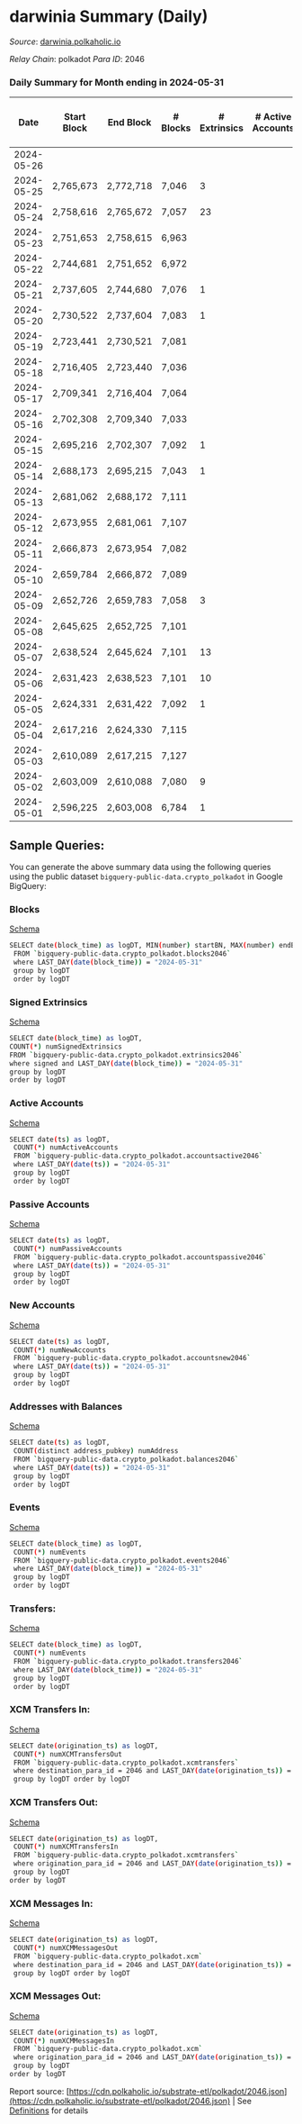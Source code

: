 # darwinia Summary (Daily)

_Source_: [darwinia.polkaholic.io](https://darwinia.polkaholic.io)

*Relay Chain*: polkadot
*Para ID*: 2046



### Daily Summary for Month ending in 2024-05-31


| Date    | Start Block | End Block | # Blocks | # Extrinsics | # Active Accounts | # Passive Accounts | # New Accounts | # Addresses | # Events  | # Transfers ($USD) | # XCM Transfers In ($USD) | # XCM Transfers Out ($USD) | # XCM In | # XCM Out | Issues |
|---------|-------------|-----------|----------|--------------|-------------------|--------------------|----------------|-------------|-----------|--------------------|---------------------------|----------------------------|----------|-----------|--------|
| 2024-05-26 |  |  |  |  |  |  |  |  |  |   |   |   |  |  |  |
| 2024-05-25 | 2,765,673 | 2,772,718 | 7,046 | 3 |  |  |  | 1,172 | 21,290 | 178  |   |   |  |  |  |
| 2024-05-24 | 2,758,616 | 2,765,672 | 7,057 | 23 |  |  |  | 1,172 | 21,989 | 198  |   |   |  |  |  |
| 2024-05-23 | 2,751,653 | 2,758,615 | 6,963 |  |  |  |  | 1,172 | 21,907 | 158  |   |   |  |  |  |
| 2024-05-22 | 2,744,681 | 2,751,652 | 6,972 |  |  |  |  | 1,172 | 21,808 | 231  |   |   |  |  |  |
| 2024-05-21 | 2,737,605 | 2,744,680 | 7,076 | 1 |  |  |  | 1,170 | 22,090 | 195  |   |   |  |  |  |
| 2024-05-20 | 2,730,522 | 2,737,604 | 7,083 | 1 |  |  |  | 1,170 | 21,978 | 210  |   |   |  |  |  |
| 2024-05-19 | 2,723,441 | 2,730,521 | 7,081 |  |  |  |  | 1,169 | 20,402 | 206  |   |   |  |  |  |
| 2024-05-18 | 2,716,405 | 2,723,440 | 7,036 |  |  |  |  | 1,169 | 20,704 | 199  |   |   |  |  |  |
| 2024-05-17 | 2,709,341 | 2,716,404 | 7,064 |  |  |  |  | 1,169 | 20,858 | 195  |   |   |  |  |  |
| 2024-05-16 | 2,702,308 | 2,709,340 | 7,033 |  |  |  |  | 1,169 | 21,936 | 200  |   |   |  |  |  |
| 2024-05-15 | 2,695,216 | 2,702,307 | 7,092 | 1 |  |  |  | 1,169 | 26,059 | 222  |   |   |  |  |  |
| 2024-05-14 | 2,688,173 | 2,695,215 | 7,043 | 1 |  |  |  | 1,168 | 59,566 | 197  |   |   |  |  |  |
| 2024-05-13 | 2,681,062 | 2,688,172 | 7,111 |  |  |  |  | 1,168 | 60,883 | 195  |   |   |  |  |  |
| 2024-05-12 | 2,673,955 | 2,681,061 | 7,107 |  |  |  |  | 1,167 | 58,826 | 198  |   |   |  |  |  |
| 2024-05-11 | 2,666,873 | 2,673,954 | 7,082 |  |  |  |  | 1,167 | 59,824 | 185  |   |   |  |  |  |
| 2024-05-10 | 2,659,784 | 2,666,872 | 7,089 |  |  |  |  | 1,167 | 62,932 | 176  |   |   |  |  |  |
| 2024-05-09 | 2,652,726 | 2,659,783 | 7,058 | 3 |  |  |  | 1,167 | 43,021 | 215  |   |   |  |  |  |
| 2024-05-08 | 2,645,625 | 2,652,725 | 7,101 |  |  |  |  | 1,165 | 27,654 | 237  |   |   |  |  |  |
| 2024-05-07 | 2,638,524 | 2,645,624 | 7,101 | 13 |  |  |  | 1,164 | 26,453 | 276  |   |   |  |  |  |
| 2024-05-06 | 2,631,423 | 2,638,523 | 7,101 | 10 |  |  |  | 1,163 | 27,628 | 243  |   |   |  |  |  |
| 2024-05-05 | 2,624,331 | 2,631,422 | 7,092 | 1 |  |  |  | 1,162 | 21,208 | 242  |   |   |  |  |  |
| 2024-05-04 | 2,617,216 | 2,624,330 | 7,115 |  |  |  |  | 1,162 | 20,934 | 223  |   |   |  |  |  |
| 2024-05-03 | 2,610,089 | 2,617,215 | 7,127 |  |  |  |  | 1,162 | 22,118 | 255  |   |   |  |  |  |
| 2024-05-02 | 2,603,009 | 2,610,088 | 7,080 | 9 |  |  |  | 1,161 | 22,825 | 289  |   |   |  |  |  |
| 2024-05-01 | 2,596,225 | 2,603,008 | 6,784 | 1 |  |  |  | 1,160 | 21,534 | 233  |   |   |  |  |  |

## Sample Queries:
You can generate the above summary data using the following queries using the public dataset `bigquery-public-data.crypto_polkadot` in Google BigQuery:


### Blocks 

[Schema](https://github.com/colorfulnotion/substrate-etl/blob/main/schema/blocks.json)

```bash
SELECT date(block_time) as logDT, MIN(number) startBN, MAX(number) endBN, COUNT(*) numBlocks 
 FROM `bigquery-public-data.crypto_polkadot.blocks2046`  
 where LAST_DAY(date(block_time)) = "2024-05-31" 
 group by logDT 
 order by logDT
```

### Signed Extrinsics 

[Schema](https://github.com/colorfulnotion/substrate-etl/blob/main/schema/extrinsics.json)

```bash
SELECT date(block_time) as logDT, 
COUNT(*) numSignedExtrinsics 
FROM `bigquery-public-data.crypto_polkadot.extrinsics2046`  
where signed and LAST_DAY(date(block_time)) = "2024-05-31" 
group by logDT 
order by logDT
```

### Active Accounts 

[Schema](https://github.com/colorfulnotion/substrate-etl/blob/main/schema/accountsactive.json)

```bash
SELECT date(ts) as logDT, 
 COUNT(*) numActiveAccounts 
 FROM `bigquery-public-data.crypto_polkadot.accountsactive2046` 
 where LAST_DAY(date(ts)) = "2024-05-31" 
 group by logDT 
 order by logDT
```

### Passive Accounts 

[Schema](https://github.com/colorfulnotion/substrate-etl/blob/main/schema/accountspassive.json)

```bash
SELECT date(ts) as logDT, 
 COUNT(*) numPassiveAccounts 
 FROM `bigquery-public-data.crypto_polkadot.accountspassive2046` 
 where LAST_DAY(date(ts)) = "2024-05-31" 
 group by logDT 
 order by logDT
```

### New Accounts 

[Schema](https://github.com/colorfulnotion/substrate-etl/blob/main/schema/accountsnew.json)

```bash
SELECT date(ts) as logDT, 
 COUNT(*) numNewAccounts 
 FROM `bigquery-public-data.crypto_polkadot.accountsnew2046` 
 where LAST_DAY(date(ts)) = "2024-05-31" 
 group by logDT
 order by logDT
```

### Addresses with Balances 

[Schema](https://github.com/colorfulnotion/substrate-etl/blob/main/schema/balances.json)

```bash
SELECT date(ts) as logDT,
 COUNT(distinct address_pubkey) numAddress 
 FROM `bigquery-public-data.crypto_polkadot.balances2046` 
 where LAST_DAY(date(ts)) = "2024-05-31" 
 group by logDT 
 order by logDT
```

### Events 

[Schema](https://github.com/colorfulnotion/substrate-etl/blob/main/schema/events.json)

```bash
SELECT date(block_time) as logDT, 
 COUNT(*) numEvents 
 FROM `bigquery-public-data.crypto_polkadot.events2046` 
 where LAST_DAY(date(block_time)) = "2024-05-31" 
 group by logDT 
 order by logDT
```

### Transfers:

[Schema](https://github.com/colorfulnotion/substrate-etl/blob/main/schema/transfers.json)

```bash
SELECT date(block_time) as logDT, 
 COUNT(*) numEvents 
 FROM `bigquery-public-data.crypto_polkadot.transfers2046` 
 where LAST_DAY(date(block_time)) = "2024-05-31" 
 group by logDT 
 order by logDT
```

### XCM Transfers In: 

[Schema](https://github.com/colorfulnotion/substrate-etl/blob/main/schema/xcmtransfers.json)

```bash
SELECT date(origination_ts) as logDT, 
 COUNT(*) numXCMTransfersOut 
 FROM `bigquery-public-data.crypto_polkadot.xcmtransfers` 
 where destination_para_id = 2046 and LAST_DAY(date(origination_ts)) = "2024-05-31" 
 group by logDT order by logDT
```

### XCM Transfers Out: 

[Schema](https://github.com/colorfulnotion/substrate-etl/blob/main/schema/xcmtransfers.json)

```bash
SELECT date(origination_ts) as logDT, 
 COUNT(*) numXCMTransfersIn 
 FROM `bigquery-public-data.crypto_polkadot.xcmtransfers` 
 where origination_para_id = 2046 and LAST_DAY(date(origination_ts)) = "2024-05-31" 
 group by logDT 
order by logDT
```

### XCM Messages In: 

[Schema](https://github.com/colorfulnotion/substrate-etl/blob/main/schema/xcm.json)

```bash
SELECT date(origination_ts) as logDT, 
 COUNT(*) numXCMMessagesOut 
 FROM `bigquery-public-data.crypto_polkadot.xcm` 
 where destination_para_id = 2046 and LAST_DAY(date(origination_ts)) = "2024-05-31" 
 group by logDT order by logDT
```

### XCM Messages Out: 

[Schema](https://github.com/colorfulnotion/substrate-etl/blob/main/schema/xcm.json)

```bash
SELECT date(origination_ts) as logDT, 
 COUNT(*) numXCMMessagesIn 
 FROM `bigquery-public-data.crypto_polkadot.xcm` 
 where origination_para_id = 2046 and LAST_DAY(date(origination_ts)) = "2024-05-31" 
 group by logDT 
order by logDT
```


Report source: [https://cdn.polkaholic.io/substrate-etl/polkadot/2046.json](https://cdn.polkaholic.io/substrate-etl/polkadot/2046.json) | See [Definitions](/DEFINITIONS.md) for details
